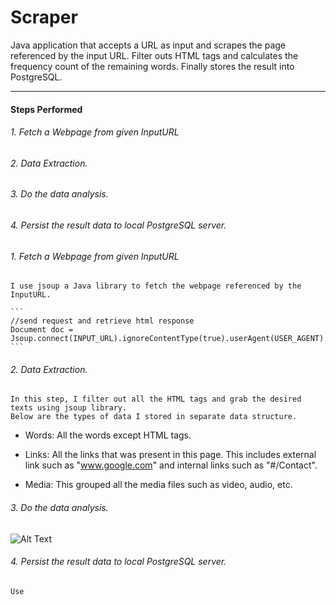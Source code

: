 # Scraper
Java application that accepts a URL as input and scrapes the page referenced by the input URL. Filter outs HTML tags and calculates the frequency count of the remaining words. Finally stores the result into PostgreSQL.

---


#### Steps Performed

###### 1. Fetch a Webpage from given InputURL
###### 2. Data Extraction.
###### 3. Do the data analysis.
###### 4. Persist the result data to local PostgreSQL server.



###### 1. Fetch a Webpage from given InputURL
    I use jsoup a Java library to fetch the webpage referenced by the InputURL.

    ```
    //send request and retrieve html response
    Document doc = Jsoup.connect(INPUT_URL).ignoreContentType(true).userAgent(USER_AGENT).get();
    ```


###### 2. Data Extraction.

    In this step, I filter out all the HTML tags and grab the desired texts using jsoup library.
    Below are the types of data I stored in separate data structure.
    
    
  -   Words: All the words except HTML tags.
      
  -   Links: All the links that was present in this page. This includes external link such as "www.google.com" 
            and internal links such as "#/Contact".
  -   Media: This grouped all the media files such as video, audio, etc.




###### 3. Do the data analysis.

![Alt Text](/path/to/image.jpg "Title")



###### 4. Persist the result data to local PostgreSQL server.

    Use 